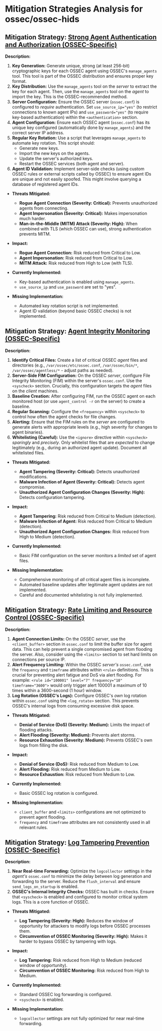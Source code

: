 # Mitigation Strategies Analysis for ossec/ossec-hids

## Mitigation Strategy: [Strong Agent Authentication and Authorization (OSSEC-Specific)](./mitigation_strategies/strong_agent_authentication_and_authorization__ossec-specific_.md)

**Description:**
1.  **Key Generation:** Generate unique, strong (at least 256-bit) cryptographic keys for each OSSEC agent using OSSEC's `manage_agents` tool.  This tool is part of the OSSEC distribution and ensures proper key format.
2.  **Key Distribution:** Use the `manage_agents` tool on the *server* to extract the key for each agent.  Then, use the `manage_agents` tool on the *agent* to import the key. This is the OSSEC-recommended method.
3.  **Server Configuration:**  Ensure the OSSEC server (`ossec.conf`) is configured to *require* authentication.  Set `use_source_ip="yes"` (to restrict connections to known agent IPs) and `use_password="yes"` (to require key-based authentication) within the `<authentication>` section.
4.  **Agent Configuration:**  Ensure each OSSEC agent (`ossec.conf`) has its unique key configured (automatically done by `manage_agents`) and the correct server IP address.
5.  **Regular Key Rotation:** Use a script that leverages `manage_agents` to automate key rotation.  This script should:
    *   Generate new keys.
    *   Import the new keys on the agents.
    *   Update the server's authorized keys.
    *   Restart the OSSEC services (both agent and server).
6.  **Agent ID Validation:** Implement server-side checks (using custom OSSEC rules or external scripts called by OSSEC) to ensure agent IDs are unique and not easily spoofed. This might involve querying a database of registered agent IDs.

*   **Threats Mitigated:**
    *   **Rogue Agent Connection (Severity: Critical):** Prevents unauthorized agents from connecting.
    *   **Agent Impersonation (Severity: Critical):** Makes impersonation much harder.
    *   **Man-in-the-Middle (MITM) Attack (Severity: High):**  When combined with TLS (which OSSEC can use), strong authentication prevents MITM.

*   **Impact:**
    *   **Rogue Agent Connection:** Risk reduced from Critical to Low.
    *   **Agent Impersonation:** Risk reduced from Critical to Low.
    *   **MITM Attack:** Risk reduced from High to Low (with TLS).

*   **Currently Implemented:**
    *   Key-based authentication is enabled using `manage_agents`.
    *   `use_source_ip` and `use_password` are set to "yes".

*   **Missing Implementation:**
    *   Automated key rotation script is not implemented.
    *   Agent ID validation (beyond basic OSSEC checks) is not implemented.

## Mitigation Strategy: [Agent Integrity Monitoring (OSSEC-Specific)](./mitigation_strategies/agent_integrity_monitoring__ossec-specific_.md)

**Description:**
1.  **Identify Critical Files:**  Create a list of critical OSSEC *agent* files and directories (e.g., `/var/ossec/etc/ossec.conf`, `/var/ossec/bin/*`, `/var/ossec/agentless/*` - adjust paths as needed).
2.  **Server-Side FIM Configuration:** On the OSSEC *server*, configure File Integrity Monitoring (FIM) within the server's `ossec.conf`. Use the `<syscheck>` section.  Crucially, this configuration targets the *agent* files on the *client* machines.
3.  **Baseline Creation:** After configuring FIM, run the OSSEC agent on each monitored host (or use `agent_control -r` on the server) to create a baseline.
4.  **Regular Scanning:** Configure the `<frequency>` within `<syscheck>` to control how often the agent checks for file changes.
5.  **Alerting:** Ensure that the FIM rules on the *server* are configured to generate alerts with appropriate levels (e.g., high severity for changes to agent binaries).
6.  **Whitelisting (Careful):** Use the `<ignore>` directive within `<syscheck>` *sparingly* and *precisely*.  Only whitelist files that are *expected* to change legitimately (e.g., during an authorized agent update).  Document all whitelisted files.

*   **Threats Mitigated:**
    *   **Agent Tampering (Severity: Critical):** Detects unauthorized modifications.
    *   **Malware Infection of Agent (Severity: Critical):** Detects agent compromise.
    *   **Unauthorized Agent Configuration Changes (Severity: High):** Detects configuration tampering.

*   **Impact:**
    *   **Agent Tampering:** Risk reduced from Critical to Medium (detection).
    *   **Malware Infection of Agent:** Risk reduced from Critical to Medium (detection).
    *   **Unauthorized Agent Configuration Changes:** Risk reduced from High to Medium (detection).

*   **Currently Implemented:**
    *   Basic FIM configuration on the server monitors a *limited* set of agent files.

*   **Missing Implementation:**
    *   Comprehensive monitoring of *all* critical agent files is incomplete.
    *   Automated baseline updates after legitimate agent updates are not implemented.
    *   Careful and documented whitelisting is not fully implemented.

## Mitigation Strategy: [Rate Limiting and Resource Control (OSSEC-Specific)](./mitigation_strategies/rate_limiting_and_resource_control__ossec-specific_.md)

**Description:**
1.  **Agent Connection Limits:**  On the OSSEC *server*, use the `<client_buffer>` section in `ossec.conf` to limit the buffer size for agent data.  This can help prevent a single compromised agent from flooding the server.  Also, consider using the `<limits>` section to set hard limits on connections per source IP.
2.  **Alert Frequency Limiting:** Within the OSSEC *server's* `ossec.conf`, use the `frequency` and `timeframe` attributes within `<rule>` definitions.  This is crucial for preventing alert fatigue and DoS via alert flooding.  For example: `<rule id="100001" level="7" frequency="10" timeframe="3600">` would only trigger alert 100001 a maximum of 10 times within a 3600-second (1 hour) window.
3. **Log Rotation (OSSEC's Logs):** Configure OSSEC's *own* log rotation within `ossec.conf` using the `<log_rotate>` section. This prevents OSSEC's internal logs from consuming excessive disk space.

*   **Threats Mitigated:**
    *   **Denial of Service (DoS) (Severity: Medium):** Limits the impact of flooding attacks.
    *   **Alert Flooding (Severity: Medium):** Prevents alert storms.
    *   **Resource Exhaustion (Severity: Medium):** Prevents OSSEC's own logs from filling the disk.

*   **Impact:**
    *   **Denial of Service (DoS):** Risk reduced from Medium to Low.
    *   **Alert Flooding:** Risk reduced from Medium to Low.
    *   **Resource Exhaustion:** Risk reduced from Medium to Low.

*   **Currently Implemented:**
    *   Basic OSSEC log rotation is configured.

*   **Missing Implementation:**
    *   `client_buffer` and `<limits>` configurations are not optimized to prevent agent flooding.
    *   `frequency` and `timeframe` attributes are not consistently used in all relevant rules.

## Mitigation Strategy: [Log Tampering Prevention (OSSEC-Specific)](./mitigation_strategies/log_tampering_prevention__ossec-specific_.md)

**Description:**
1.  **Near Real-time Forwarding:**  Optimize the `logcollector` settings in the *agent's* `ossec.conf` to minimize the delay between log generation and forwarding to the server.  Reduce the `flush_interval` and ensure `send_logs_on_startup` is enabled.
2. **OSSEC's Internal Integrity Checks:** OSSEC has built in checks. Ensure that `<syscheck>` is enabled and configured to monitor critical system logs. This is a core function of OSSEC.

*   **Threats Mitigated:**
    *   **Log Tampering (Severity: High):** Reduces the window of opportunity for attackers to modify logs before OSSEC processes them.
    *   **Circumvention of OSSEC Monitoring (Severity: High):** Makes it harder to bypass OSSEC by tampering with logs.

*   **Impact:**
    *   **Log Tampering:** Risk reduced from High to Medium (reduced window of opportunity).
    *   **Circumvention of OSSEC Monitoring:** Risk reduced from High to Medium.

*   **Currently Implemented:**
    *   Standard OSSEC log forwarding is configured.
    * `<syscheck>` is enabled.

*   **Missing Implementation:**
    *   `logcollector` settings are not fully optimized for near real-time forwarding.

